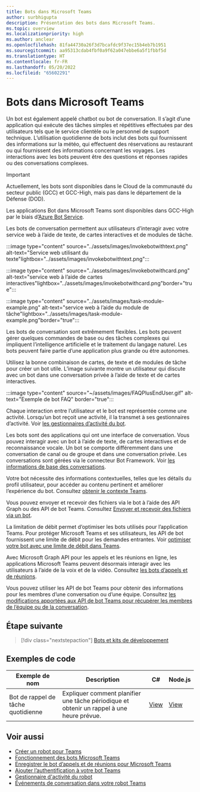 ```yaml
---
title: Bots dans Microsoft Teams
author: surbhigupta
description: Présentation des bots dans Microsoft Teams.
ms.topic: overview
ms.localizationpriority: high
ms.author: anclear
ms.openlocfilehash: 81fa44730a26f3d7bcafdc9f37ec15b4eb7b1951
ms.sourcegitcommit: aa95313cdab4fbf0a9f62a047ebbe6a5f1fbbf5d
ms.translationtype: HT
ms.contentlocale: fr-FR
ms.lasthandoff: 05/20/2022
ms.locfileid: "65602291"
---
```

# <a name="bots-in-microsoft-teams"></a>Bots dans Microsoft Teams

Un bot est également appelé chatbot ou bot de conversation. Il s’agit d’une application qui exécute des tâches simples et répétitives effectuées par des utilisateurs tels que le service clientèle ou le personnel de support technique. L’utilisation quotidienne de bots inclut des bots qui fournissent des informations sur la météo, qui effectuent des réservations au restaurant ou qui fournissent des informations concernant les voyages. Les interactions avec les bots peuvent être des questions et réponses rapides ou des conversations complexes.

> [!IMPORTANT]
> Actuellement, les bots sont disponibles dans le Cloud de la communauté du secteur public (GCC) et GCC-High, mais pas dans le département de la Défense (DOD).
> 
> Les applications Bot dans Microsoft Teams sont disponibles dans GCC-High par le biais d’[Azure Bot Service](/azure/bot-service/channel-connect-teams).

Les bots de conversation permettent aux utilisateurs d’interagir avec votre service web à l’aide de texte, de cartes interactives et de modules de tâche.

:::image type="content" source="../assets/images/invokebotwithtext.png" alt-text="Service web utilisant du texte"lightbox="../assets/images/invokebotwithtext.png":::

:::image type="content" source="../assets/images/invokebotwithcard.png" alt-text="service web à l’aide de cartes interactives"lightbox="../assets/images/invokebotwithcard.png"border="true":::

:::image type="content" source="../assets/images/task-module-example.png" alt-text="service web à l’aide du module de tâche"lightbox="../assets/images/task-module-example.png"border="true":::

Les bots de conversation sont extrêmement flexibles. Les bots peuvent gérer quelques commandes de base ou des tâches complexes qui impliquent l’intelligence artificielle et le traitement du langage naturel. Les bots peuvent faire partie d’une application plus grande ou être autonomes.

Utilisez la bonne combinaison de cartes, de texte et de modules de tâche pour créer un bot utile. L’image suivante montre un utilisateur qui discute avec un bot dans une conversation privée à l’aide de texte et de cartes interactives.

:::image type="content" source="~/assets/images/FAQPlusEndUser.gif" alt-text="Exemple de bot FAQ" border="true":::

Chaque interaction entre l’utilisateur et le bot est représentée comme une activité. Lorsqu’un bot reçoit une activité, il la transmet à ses gestionnaires d’activité. Voir [les gestionnaires d’activité du bot](~/bots/bot-basics.md).

Les bots sont des applications qui ont une interface de conversation. Vous pouvez interagir avec un bot à l’aide de texte, de cartes interactives et de reconnaissance vocale. Un bot se comporte différemment dans une conversation de canal ou de groupe et dans une conversation privée. Les conversations sont gérées via le connecteur Bot Framework. Voir [les informations de base des conversations](~/bots/how-to/conversations/conversation-basics.md).

Votre bot nécessite des informations contextuelles, telles que les détails du profil utilisateur, pour accéder au contenu pertinent et améliorer l’expérience du bot. Consultez [obtenir le contexte Teams](~/bots/how-to/get-teams-context.md).

Vous pouvez envoyer et recevoir des fichiers via le bot à l’aide des API Graph ou des API de bot Teams. Consultez [Envoyer et recevoir des fichiers via un bot](~/bots/how-to/bots-filesv4.md).

La limitation de débit permet d’optimiser les bots utilisés pour l’application Teams. Pour protéger Microsoft Teams et ses utilisateurs, les API de bot fournissent une limite de débit pour les demandes entrantes. Voir [optimiser votre bot avec une limite de débit dans Teams](~/bots/how-to/rate-limit.md).

Avec Microsoft Graph API pour les appels et les réunions en ligne, les applications Microsoft Teams peuvent désormais interagir avec les utilisateurs à l’aide de la voix et de la vidéo. Consultez [les bots d’appels et de réunions](~/bots/calls-and-meetings/calls-meetings-bots-overview.md).

Vous pouvez utiliser les API de bot Teams pour obtenir des informations pour les membres d’une conversation ou d’une équipe. Consultez [les modifications apportées aux API de bot Teams pour récupérer les membres de l’équipe ou de la conversation](~/resources/team-chat-member-api-changes.md).

<!--- TBD: For quick scanning, see if the above information can be itemized as a list.
--->

## <a name="next-step"></a>Étape suivante

> [!div class="nextstepaction"]
> [Bots et kits de développement](~/bots/bot-features.md)

## <a name="code-samples"></a>Exemples de code

|Exemple de nom | Description | C# | Node.js |
|----------------|-----------------|--------------|--------------|
| Bot de rappel de tâche quotidienne| Expliquer comment planifier une tâche périodique et obtenir un rappel à une heure prévue. | [View](https://github.com/OfficeDev/Microsoft-Teams-Samples/tree/main/samples/bot-daily-task-reminder/csharp) | [View](https://github.com/OfficeDev/Microsoft-Teams-Samples/tree/main/samples/bot-daily-task-reminder/nodejs) |

## <a name="see-also"></a>Voir aussi

* [Créer un robot pour Teams](../resources/bot-v3/bots-create.md)
* [Fonctionnement des bots Microsoft Teams](/azure/bot-service/bot-builder-basics-teams)
* [Enregistrer le bot d’appels et de réunions pour Microsoft Teams](~/bots/calls-and-meetings/registering-calling-bot.md)
* [Ajouter l’authentification à votre bot Teams](~/bots/how-to/authentication/add-authentication.md)
* [Gestionnaire d'activité du robot](~/bots/bot-basics.md)
* [Événements de conversation dans votre robot Teams](~/bots/how-to/conversations/subscribe-to-conversation-events.md)
